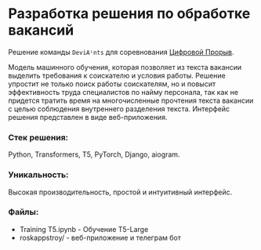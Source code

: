 # Разработка решения по обработке вакансий

Решение команды `DeviAⁱnts` для соревнования [Цифровой Прорыв](https://hacks-ai.ru).

Модель машинного обучения, которая позволяет из текста вакансии выделить требования к соискателю и условия работы. Решение упростит не только поиск работы соискателям, но и повысит эффективность труда специалистов по найму персонала, так как не придется тратить время на многочисленные прочтения текста вакансии с целью соблюдения внутреннего разделения текста. Интерфейс решения представлен в виде веб-приложения.

### Стек решения:
Python, Transformers, T5, PyTorch, Django, aiogram.

### Уникальность:
Высокая производительность, простой и интуитивный интерфейс.

### Файлы:
- Training T5.ipynb - Обучение T5-Large
- roskappstroy/ - веб-приложение и телеграм бот
